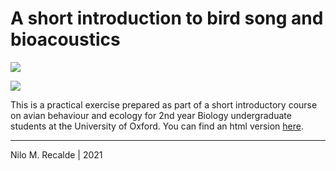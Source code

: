 
# A short introduction to bird song and bioacoustics

![](https://img.shields.io/badge/-R_Markdown-blue?style=flat&labelColor=white&logo=RStudio&logoColor=blue)

![](reports/figures/thresholding.png)

This is a practical exercise prepared as part of a short introductory course on avian behaviour and ecology for 2nd year Biology undergraduate students at the University of Oxford. You can find an html version [here](https://nilomr.github.io/bioacoustics-practical).

***
Nilo M. Recalde | 2021

